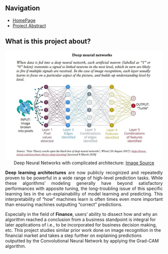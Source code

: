 ## Navigation 
- <a href = "https://connielee99.github.io/Explainable-AI-in-Finance">HomePage</a>
- <a href = "https://connielee99.github.io/Explainable-AI-in-Finance/abstract">Project Abstract</a>

## What is this project about?

<p align="center"> 
  <img src="img/deeplearning.png" alt="deeplearning">
  <br>Deep Neural Networks with complicated architecture: <a href="https://i.pinimg.com/originals/b6/ca/80/b6ca80b8613110d1ac09790371c48e6b.jpg">Image Source</a>
</p>


<p align = "justify">
  <b>Deep learning architectures</b> are now publicly recognized and repeatedly proven to be powerful in a wide range of high-level prediction tasks. While these algorithms’ modeling generally have beyond satisfactory performances with apposite tuning, the long-troubling issue of this specific learning lies in the un-explainability of model learning and predicting. This interpretability of “how” machines learn is often times even more important than ensuring machines outputting “correct” predictions. 
  
  Especially in the field of <b>Finance</b>, users’ ability to dissect how and why an algorithm reached a conclusion from a business standpoint is integral for later applications of i.e., to be incorporated for business decision making, etc. This project studies similar prior work done on image recognition in the financial market and takes a step further on explaining predictions outputted by the Convolutional Neural Network by applying the Grad-CAM algorithm.</p>
